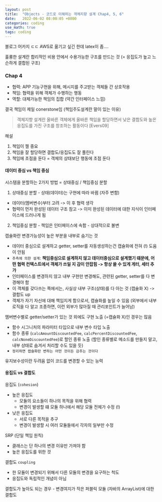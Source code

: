 ```yaml
---
layout: post
title:  "Objects - 코드로 이해하는 객체지향 설계 Chap4, 5, 6"
date:   2022-06-02 08:00:05 +0800
categories: coding
use_math: true
tags: coding
---
```


블로그 어카지 ㄷㄷ AWS로 옮기고 싶긴 한데 latex이 좀....

훌륭한 설계란 합리적인 비용 안에서 수용가능한 구조를 만드는 것 (= 응집도가 높고 느슨하게 결합된 구조)

### Chap 4
- 협력: APP 기능구현을 위해, 메시지를 주고받는 객체들 간 상호작용
- 책임: 협력을 위해 객체가 수행하는 행동
- 역할: 대체가능한 책임의 집합 (약간 인터페이스 느낌)

결국 책임이 제일 conerstone임 (책임주도설계란 말이 있는 이유)

> 객체지향 설계란 올바른 객체에게 올바른 책임을 할당하면서 낮은 결합도와 높은 응집도를 가진 구조를 창조하는 활동이다 [Evers09]

해설
1. 책임이 젤 중요
2. 책임을 잘 할당하면 결합도/응집도도 잘 풀린다
3. 책임에 초점을 둔다 = 객체의 상태보단 행동에 초점 둔다

#### 데이터 중심 vs 책임 중심
시스템을 분할하는 2가지 방법 = 상태중심 / 책임중심 분할
1. 상태중심 분할 - 상태(데이터)는 구현에 따라 바뀜 (자주 변함)
  - 데이터(멤버변수)부터 고려 -> 이 후 협력 생각
  - 협력이 먼저 완성된 데이터 구조 참고 -> 이미 완성된 데이터에 대한 지식이 인터페이스에 드러나게 됨
2. 책임중심 분할 - 책임은 인터페이스에 속함 - 상대적으로 불변

캡슐화란 변경가능성이 높은 부분을 내부로 숨기는 것
 - 데이터 중심으로 설계하고 getter, setter를 자동생성하는건 캡슐화에 전혀 (!) 도움이 안됨
 - `추측에 의한 설계`: __책임중심으로 설계하지 않고 데이터중심으로 설계했기 떄문에, 어떤 협력 컨텍스트에서 객체가 쓰일 지 감이 안잡힘 -> 항상 쓸 수 있게 게터, 세터 추가__
 - 인터페이스를 변경하지 않고 내부 구현만 변경해도, 관련된 getter, setter를 다 변경해야 함
 - 이 객체를 갖다쓰는 쪽에서는, 사실상 내부 구조(상태)를 다 아는 것 (캡슐화 X) -> 결합도 up
 - 객체가 자기 자신에 대해 책임지게 함으로서, 캡슐화를 높일 수 있음 (외부에서 내부 로직을 다 알고 조종하면, 이런 외부가 많아질 때 관리포인트가 늘어남)

멤버변수별로 getter/setter가 있는 것 외에도 구현 노출 (=캡슐화 X)인 경우는 많음
- 함수 시그니처의 파라미터 타입으로 내부 변수 타입 노출
- 함수 종류 (`calcAmountDiscountedFee`, `calcPercentDiscountedFee`, `calcNoneDiscountedFee`)로 할인 종류 노출 (할인 종류별로 메소드를 만들지 말고, 내부 상태로 숨겨서 처리할 수도 있을 듯)
- `정리하면 캡슐화란 변하는 어떤 것이든 감추는 것이다`


유지보수성이란 두려움 없이 코드를 변경할 수 있는 능력

#### 응집도 vs 결합도
응집도 (`cohesion`)
- 높은 응집도
  - 모듈의 요소들이 하나의 목적을 위해 협력
  - 변경이 발생할 떄 모듈 하나에서 해당 모듈 전체가 수정 (!)
- 낮은 응집도
  - 서로 다른 목적을 추구 
  - 변경이 발생할 시 여러 모듈들에서 각자의 일부만 수정

SRP (단일 책임 원칙)
 - 클래스는 단 하나의 변경 이유만 가져야 함
 - 높은 응집도를 위한 것


결합도 `coupling`
- 한 모듈이 변경되기 위해서 다른 모듈의 변경을 요구하는 척도
- 응집도와 독립적인 개념이 아님

결합도가 높아도 되는 경우 - 변경여지가 작은 퍼블릭 모듈 (자바의 ArrayList)에 대한 결합도
